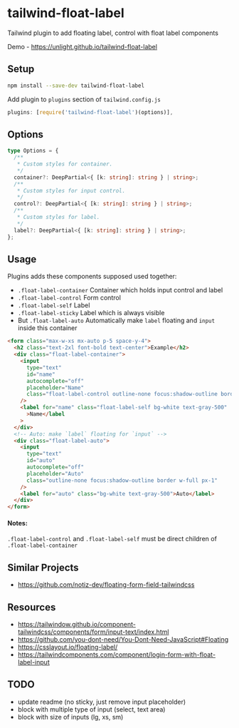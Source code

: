 # tailwind-float-label

Tailwind plugin to add floating label, control with float label components

Demo - https://unlight.github.io/tailwind-float-label

## Setup

```sh
npm install --save-dev tailwind-float-label
```

Add plugin to `plugins` section of `tailwind.config.js`

```js
plugins: [require('tailwind-float-label')(options)],
```

## Options

```ts
type Options = {
  /**
   * Custom styles for container.
   */
  container?: DeepPartial<{ [k: string]: string } | string>;
  /**
   * Custom styles for input control.
   */
  control?: DeepPartial<{ [k: string]: string } | string>;
  /**
   * Custom styles for label.
   */
  label?: DeepPartial<{ [k: string]: string } | string>;
};
```

## Usage

Plugins adds these components supposed used together:

- `.float-label-container` Container which holds input control and label
- `.float-label-control` Form control
- `.float-label-self` Label
- `.float-label-sticky` Label which is always visible
- But `.float-label-auto` Automatically make `label` floating and `input` inside this container

```html
<form class="max-w-xs mx-auto p-5 space-y-4">
  <h2 class="text-2xl font-bold text-center">Example</h2>
  <div class="float-label-container">
    <input
      type="text"
      id="name"
      autocomplete="off"
      placeholder="Name"
      class="float-label-control outline-none focus:shadow-outline border w-full px-1"
    />
    <label for="name" class="float-label-self bg-white text-gray-500"
      >Name</label
    >
  </div>
  <!-- Auto: make `label` floating for `input` -->
  <div class="float-label-auto">
    <input
      type="text"
      id="auto"
      autocomplete="off"
      placeholder="Auto"
      class="outline-none focus:shadow-outline border w-full px-1"
    />
    <label for="auto" class="bg-white text-gray-500">Auto</label>
  </div>
</form>
```

#### Notes:

`.float-label-control` and `.float-label-self` must be direct children of `.float-label-container`

## Similar Projects

- https://github.com/notiz-dev/floating-form-field-tailwindcss

## Resources

- https://tailwindow.github.io/component-tailwindcss/components/form/input-text/index.html
- https://github.com/you-dont-need/You-Dont-Need-JavaScript#Floating
- https://csslayout.io/floating-label/
- https://tailwindcomponents.com/component/login-form-with-float-label-input

## TODO

- update readme (no sticky, just remove input placeholder)
- block with multiple type of input (select, text area)
- block with size of inputs (lg, xs, sm)
